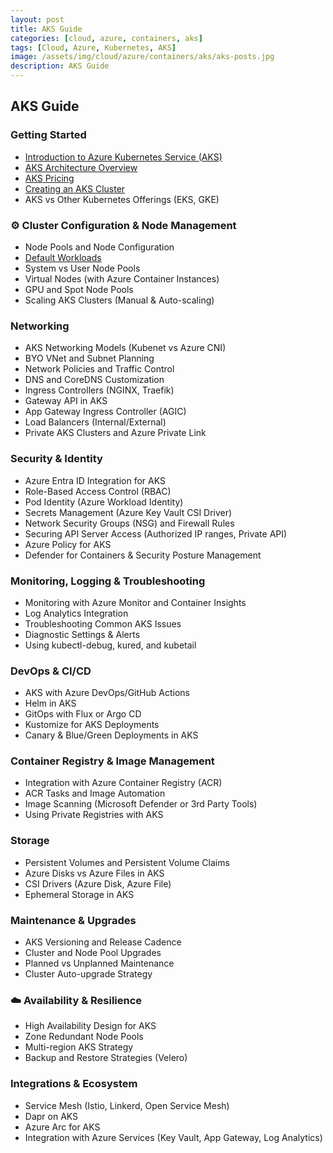 ```yaml
---
layout: post
title: AKS Guide
categories: [cloud, azure, containers, aks]
tags: [Cloud, Azure, Kubernetes, AKS]
image: /assets/img/cloud/azure/containers/aks/aks-posts.jpg
description: AKS Guide
---
```


## AKS Guide

### Getting Started

- [Introduction to Azure Kubernetes Service (AKS)](/posts/cloud/azure/containers/aks/azure-kubernetes-service)
- [AKS Architecture Overview](/posts/cloud/azure/containers/aks/aks-architecture)
- [AKS Pricing](/posts/cloud/azure/containers/aks/aks-pricing)
- [Creating an AKS Cluster](/posts/cloud/azure/containers/aks/create-an-aks-cluster)
- AKS vs Other Kubernetes Offerings (EKS, GKE)

### ⚙️ Cluster Configuration & Node Management

- Node Pools and Node Configuration
- [Default Workloads](/posts/cloud/azure/containers/aks/aks-default-workloads)
- System vs User Node Pools
- Virtual Nodes (with Azure Container Instances)
- GPU and Spot Node Pools
- Scaling AKS Clusters (Manual & Auto-scaling)

### Networking

- AKS Networking Models (Kubenet vs Azure CNI)
- BYO VNet and Subnet Planning
- Network Policies and Traffic Control
- DNS and CoreDNS Customization
- Ingress Controllers (NGINX, Traefik)
- Gateway API in AKS
- App Gateway Ingress Controller (AGIC)
- Load Balancers (Internal/External)
- Private AKS Clusters and Azure Private Link

### Security & Identity

- Azure Entra ID Integration for AKS
- Role-Based Access Control (RBAC)
- Pod Identity (Azure Workload Identity)
- Secrets Management (Azure Key Vault CSI Driver)
- Network Security Groups (NSG) and Firewall Rules
- Securing API Server Access (Authorized IP ranges, Private API)
- Azure Policy for AKS
- Defender for Containers & Security Posture Management

### Monitoring, Logging & Troubleshooting

- Monitoring with Azure Monitor and Container Insights
- Log Analytics Integration
- Troubleshooting Common AKS Issues
- Diagnostic Settings & Alerts
- Using kubectl-debug, kured, and kubetail

### DevOps & CI/CD

- AKS with Azure DevOps/GitHub Actions
- Helm in AKS
- GitOps with Flux or Argo CD
- Kustomize for AKS Deployments
- Canary & Blue/Green Deployments in AKS

### Container Registry & Image Management

- Integration with Azure Container Registry (ACR)
- ACR Tasks and Image Automation
- Image Scanning (Microsoft Defender or 3rd Party Tools)
- Using Private Registries with AKS

### Storage

- Persistent Volumes and Persistent Volume Claims
- Azure Disks vs Azure Files in AKS
- CSI Drivers (Azure Disk, Azure File)
- Ephemeral Storage in AKS

### Maintenance & Upgrades

- AKS Versioning and Release Cadence
- Cluster and Node Pool Upgrades
- Planned vs Unplanned Maintenance
- Cluster Auto-upgrade Strategy

### ☁️ Availability & Resilience

- High Availability Design for AKS
- Zone Redundant Node Pools
- Multi-region AKS Strategy
- Backup and Restore Strategies (Velero)

### Integrations & Ecosystem

- Service Mesh (Istio, Linkerd, Open Service Mesh)
- Dapr on AKS
- Azure Arc for AKS
- Integration with Azure Services (Key Vault, App Gateway, Log Analytics)


